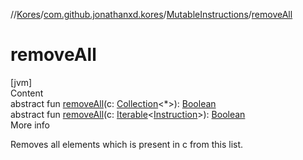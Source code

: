 //[Kores](../../index.md)/[com.github.jonathanxd.kores](../index.md)/[MutableInstructions](index.md)/[removeAll](remove-all.md)



# removeAll  
[jvm]  
Content  
abstract fun [removeAll](remove-all.md)(c: [Collection](https://kotlinlang.org/api/latest/jvm/stdlib/kotlin.collections/-collection/index.html)<*>): [Boolean](https://kotlinlang.org/api/latest/jvm/stdlib/kotlin/-boolean/index.html)  
abstract fun [removeAll](remove-all.md)(c: [Iterable](https://kotlinlang.org/api/latest/jvm/stdlib/kotlin.collections/-iterable/index.html)<[Instruction](../-instruction/index.md)>): [Boolean](https://kotlinlang.org/api/latest/jvm/stdlib/kotlin/-boolean/index.html)  
More info  


Removes all elements which is present in c from this list.

  



